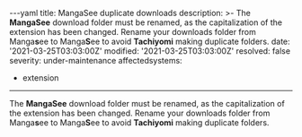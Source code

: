 ---yaml
title: MangaSee duplicate downloads
description: >-
  The **MangaSee** download folder must be renamed, as the capitalization of the
  extension has been changed. Rename your downloads folder from Manga**s**ee to
  Manga**S**ee to avoid **Tachiyomi** making duplicate folders.
date: '2021-03-25T03:03:00Z'
modified: '2021-03-25T03:03:00Z'
resolved: false
severity: under-maintenance
affectedsystems:
  - extension
---
The **MangaSee** download folder must be renamed, as the capitalization of the extension has been changed. Rename your downloads folder from Manga**s**ee to Manga**S**ee to avoid **Tachiyomi** making duplicate folders.

